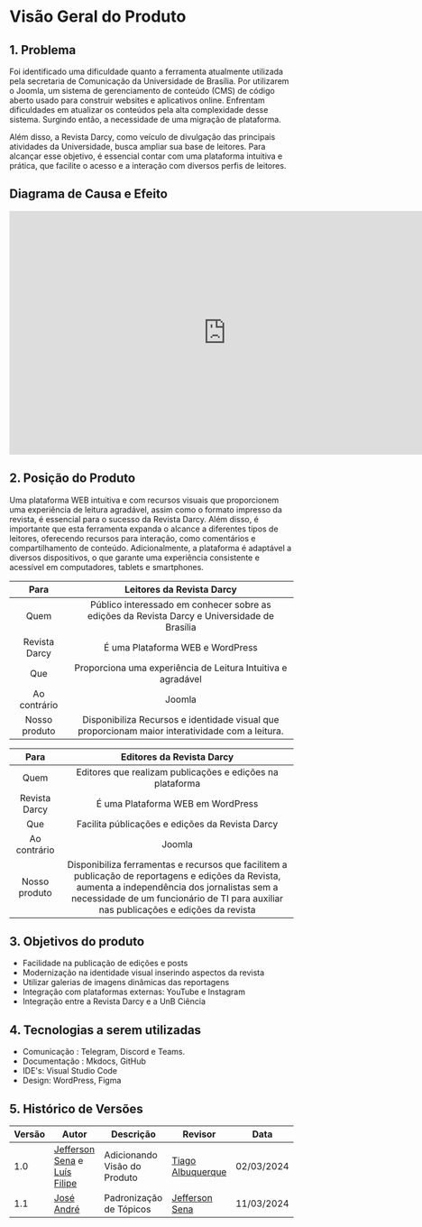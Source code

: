 # Visão Geral do Produto

## 1. Problema

Foi identificado uma dificuldade quanto a ferramenta atualmente utilizada pela secretaria de Comunicação da Universidade de Brasília. Por utilizarem o Joomla, um sistema de gerenciamento de conteúdo (CMS) de código aberto usado para construir websites e aplicativos online. Enfrentam dificuldades em atualizar os conteúdos pela alta complexidade desse sistema. Surgindo então, a necessidade de uma migração de plataforma. 

Além disso, a Revista Darcy, como veículo de divulgação das principais atividades da Universidade, busca ampliar sua base de leitores. Para alcançar esse objetivo, é essencial contar com uma plataforma intuitiva e prática, que facilite o acesso e a interação com diversos perfis de leitores.

## Diagrama de Causa e Efeito
<iframe width="768" height="432" src="https://miro.com/app/board/uXjVNjxR28g=/?share_link_id=909607181902   " frameborder="0" scrolling="no" allow="fullscreen; clipboard-read; clipboard-view" allowfullscreen></iframe>


## 2. Posição do Produto
Uma plataforma WEB intuitiva e com recursos visuais que proporcionem uma experiência de leitura agradável, assim como o formato impresso da revista, é essencial para o sucesso da Revista Darcy. Além disso, é importante que esta ferramenta expanda o alcance a diferentes tipos de leitores, oferecendo recursos para interação, como comentários e compartilhamento de conteúdo. Adicionalmente, a plataforma é adaptável a diversos dispositivos, o que garante uma experiência consistente e acessível em computadores, tablets e smartphones. 

|     Para      |                          **Leitores da Revista Darcy**                      |
| :-----------: | :-------------------------------------------------------------------------------------------: |
|     Quem      |    Público interessado em conhecer sobre as edições da Revista Darcy e Universidade de Brasília  |
| Revista Darcy |    É uma Plataforma WEB e WordPress |
|      Que      |  Proporciona uma experiência de Leitura Intuitiva e agradável   |
| Ao contrário  |            Joomla        |
| Nosso produto | Disponibiliza Recursos e identidade visual que proporcionam maior interatividade com a leitura.  |



|     Para      |                          **Editores da Revista Darcy**                      |
| :-----------: | :-------------------------------------------------------------------------------------------: |
|     Quem      |    Editores que realizam publicações e edições na plataforma |
| Revista Darcy | É uma Plataforma WEB em WordPress  |
|      Que      | Facilita públicações e edições da Revista Darcy  |
| Ao contrário  | Joomla        |
| Nosso produto | Disponibiliza ferramentas e recursos que facilitem a publicação de reportagens e edições da Revista, aumenta a independência dos jornalistas sem a necessidade de um funcionário de TI para auxiliar nas publicações e edições da revista  |

## 3. Objetivos do produto

- Facilidade na publicação de edições e posts
- Modernização na identidade visual inserindo aspectos da revista 
- Utilizar galerias de imagens dinâmicas das reportagens
- Integração com plataformas externas: YouTube e Instagram
- Integração entre a Revista Darcy e a UnB Ciência



## 4. Tecnologias a serem utilizadas

- Comunicação : Telegram, Discord e Teams.
- Documentação : Mkdocs, GitHub
- IDE's: Visual Studio Code
- Design: WordPress, Figma


## 5. Histórico de Versões
| Versão | Autor | Descrição | Revisor | Data |
| -------| ----- | --------- | ---- | ----- |
| 1.0    | [Jefferson Sena](https://github.com/JeffersonSenaa) e [Luís Filipe](https://github.com/luisfilipe3) | Adicionando Visão do Produto | [Tiago Albuquerque](https://github.com/Tiago1604)| 02/03/2024 |
| 1.1    | [José André](https://github.com/joseandre25) | Padronização de Tópicos | [Jefferson Sena](https://github.com/JeffersonSenaa) | 11/03/2024 |
